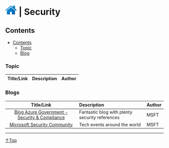 # [![Home](/img/home.png)](../README.md "Home") | Security

## Contents
- [Contents](#contents)
    - [Topic](#Topic)
    - [Blog](#blog)


### Topic
| Title/Link | Description | Author |
| :--------: | :---------- | :----- |



### Blogs
|                                        Title/Link                                         | Description                                    | Author |
| :---------------------------------------------------------------------------------------: | :--------------------------------------------- | :----- |
| [Blog Azure Government - Security & Compliance](https://devblogs.microsoft.com/azuregov/) | Fantastic blog with plenty security references | MSFT   |
|             [Microsoft Security Community](https://aka.ms/SecurityCommunity)              | Tech events around the world                   | MSFT   |

___
 <a href="#top" title="Back to the top.">↑Top</a>